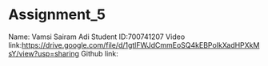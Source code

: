 # Assignment_5

Name: Vamsi Sairam Adi
Student ID:700741207
Video link:https://drive.google.com/file/d/1gtlFWJdCmmEoSQ4kEBPoIkXadHPXkMsY/view?usp=sharing
Github link:
